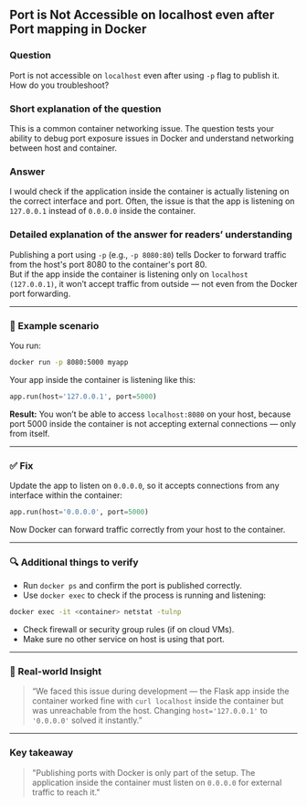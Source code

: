 ## Port is Not Accessible on localhost even after Port mapping in Docker

### Question  
Port is not accessible on `localhost` even after using `-p` flag to publish it. How do you troubleshoot?

### Short explanation of the question  
This is a common container networking issue. The question tests your ability to debug port exposure issues in Docker and understand networking between host and container.

### Answer  
I would check if the application inside the container is actually listening on the correct interface and port. Often, the issue is that the app is listening on `127.0.0.1` instead of `0.0.0.0` inside the container.

### Detailed explanation of the answer for readers’ understanding

Publishing a port using `-p` (e.g., `-p 8080:80`) tells Docker to forward traffic from the host's port 8080 to the container's port 80.  
But if the app inside the container is listening only on `localhost (127.0.0.1)`, it won’t accept traffic from outside — not even from the Docker port forwarding.

---

### 🔧 Example scenario

You run:

```bash
docker run -p 8080:5000 myapp
```

Your app inside the container is listening like this:

```python
app.run(host='127.0.0.1', port=5000)
```

**Result:** You won’t be able to access `localhost:8080` on your host, because port 5000 inside the container is not accepting external connections — only from itself.

---

### ✅ Fix

Update the app to listen on `0.0.0.0`, so it accepts connections from any interface within the container:

```python
app.run(host='0.0.0.0', port=5000)
```

Now Docker can forward traffic correctly from your host to the container.

---

### 🔍 Additional things to verify

- Run `docker ps` and confirm the port is published correctly.
- Use `docker exec` to check if the process is running and listening:
  
```bash
docker exec -it <container> netstat -tulnp
```

- Check firewall or security group rules (if on cloud VMs).
- Make sure no other service on host is using that port.

---

### 🧠 Real-world Insight

> “We faced this issue during development — the Flask app inside the container worked fine with `curl localhost` inside the container but was unreachable from the host. Changing `host='127.0.0.1'` to `'0.0.0.0'` solved it instantly.”

---

### Key takeaway

> "Publishing ports with Docker is only part of the setup. The application inside the container must listen on `0.0.0.0` for external traffic to reach it."
